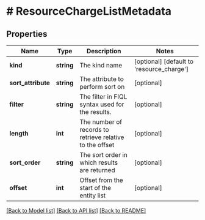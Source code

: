 # # ResourceChargeListMetadata

## Properties

Name | Type | Description | Notes
------------ | ------------- | ------------- | -------------
**kind** | **string** | The kind name | [optional] [default to 'resource_charge']
**sort_attribute** | **string** | The attribute to perform sort on | [optional]
**filter** | **string** | The filter in FIQL syntax used for the results. | [optional]
**length** | **int** | The number of records to retrieve relative to the offset | [optional]
**sort_order** | **string** | The sort order in which results are returned | [optional]
**offset** | **int** | Offset from the start of the entity list | [optional]

[[Back to Model list]](../../README.md#models) [[Back to API list]](../../README.md#endpoints) [[Back to README]](../../README.md)
